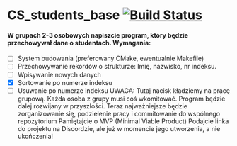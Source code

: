 # CS_students_base [![Build Status](https://travis-ci.com/OriaTori/CS_students_base.svg?branch=master)](https://travis-ci.com/OriaTori/CS_students_base)
#### W grupach 2-3 osobowych napiszcie program, który będzie przechowywał dane o studentach. Wymagania:

   - [ ] System budowania (preferowany CMake, ewentualnie Makefile)
   - [ ] Przechowywanie rekordów o strukturze: Imię, nazwisko, nr indeksu.
   - [ ] Wpisywanie nowych danych
   - [X] Sortowanie po numerze indeksu
   - [ ] Usuwanie po numerze indeksu
UWAGA: Tutaj nacisk kładziemy na pracę grupową. Każda osoba z grupy musi coś wkomitować. Program będzie dalej rozwijany w przyszłości. Teraz najważniejsze będzie zorganizowanie się, podzielenie pracy i commitowanie do wspólnego repozytorium Pamiętajcie o MVP (Minimal Viable Product) Podajcie linka do projektu na Discordzie, ale już w momencie jego utworzenia, a nie ukończenia!
